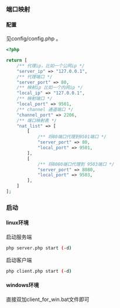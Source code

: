 ###  端口映射

#### 配置

见config/config.php 。
```php 
<?php

return [
    /** 代理ip，比如一个公网ip */
    "server_ip" => "127.0.0.1",
    /** 代理端口 */
    "server_port" => 80,
    /** 映射ip 比如一个内网ip */
    "local_ip" => "127.0.0.1",
    /** 映射端口 */
    "local_port" => 9501,
    /** channel 通道端口 */
    "channel_port" => 2206,
    /** 端口映射表 */
    "nat_list" => [
        [
            /** 将80端口代理到9501端口 */
            "server_port" => 80,
            "local_port" => 9501,
        ],
        [
            /** 将8080端口代理到 9503端口 */
            "server_port" => 8080,
            "local_port" => 9503,
        ],
    ]
];
```
###   启动

####  linux环境
启动服务端
```bash 
php server.php start (-d)
```
启动客户端
```bash 
php client.php start (-d)
```
####  windows环境

直接双加client_for_win.bat文件即可